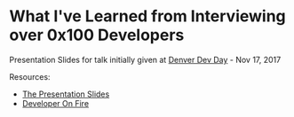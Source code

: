 # What I've Learned from Interviewing over 0x100 Developers

Presentation Slides for talk initially given at [Denver Dev Day](https://denverdevday.github.io/nov-2017/) - Nov 17, 2017

Resources:
- [The Presentation Slides](https://raelyard.github.io/KnowYourToolsNetCore/index.html)
- [Developer On Fire](http://developeronfire.com/)
